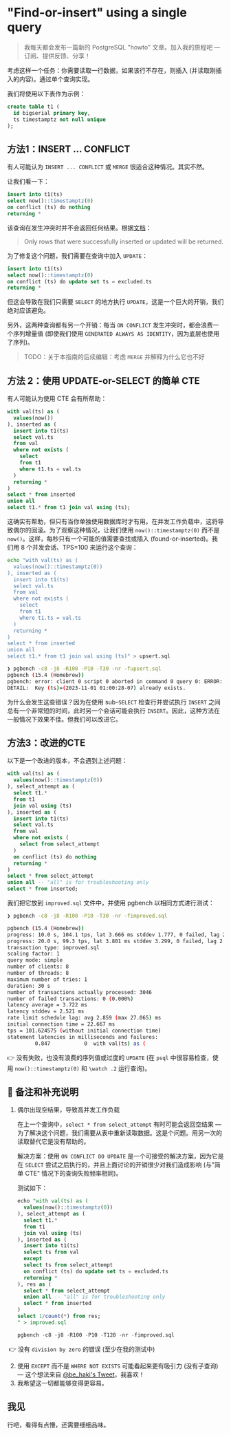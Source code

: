 # "Find-or-insert" using a single query

>我每天都会发布一篇新的 PostgreSQL "howto" 文章。加入我的旅程吧 — 订阅、提供反馈、分享！

考虑这样一个任务：你需要读取一行数据，如果该行不存在，则插入 (并读取刚插入的内容)。通过单个查询实现。

我们将使用以下表作为示例：

```sql
create table t1 (
  id bigserial primary key,
  ts timestamptz not null unique
);
```

## 方法1：INSERT ... CONFLICT

有人可能认为 `INSERT ... CONFLICT` 或 `MERGE` 很适合这种情况。其实不然。

让我们看一下：

```sql
insert into t1(ts)
select now()::timestamptz(0)
on conflict (ts) do nothing
returning *
```

该查询在发生冲突时并不会返回任何结果。根据[文档](https://www.postgresql.org/docs/current/sql-insert.html)：

> Only rows that were successfully inserted or updated will be returned.

为了修复这个问题，我们需要在查询中加入 `UPDATE`：

```sql
insert into t1(ts)
select now()::timestamptz(0)
on conflict (ts) do update set ts = excluded.ts
returning *
```

但这会导致在我们只需要 `SELECT` 的地方执行 `UPDATE`，这是一个巨大的开销，我们绝对应该避免。

另外，这两种查询都有另一个开销：每当 `ON CONFLICT` 发生冲突时，都会浪费一个序列增量值 (即使我们使用 `GENERATED ALWAYS AS IDENTITY`，因为底层也使用了序列)。

>TODO：关于本指南的后续编辑：考虑 `MERGE` 并解释为什么它也不好

## 方法 2：使用 UPDATE-or-SELECT 的简单 CTE

有人可能认为使用 CTE 会有所帮助：

```sql
with val(ts) as (
  values(now())
), inserted as (
  insert into t1(ts)
  select val.ts
  from val
  where not exists (
    select
    from t1
    where t1.ts = val.ts
  )
  returning *
)
select * from inserted
union all
select t1.* from t1 join val using (ts);
```

这确实有帮助，但只有当你单独使用数据库时才有用。在并发工作负载中，这将导致偶尔的回滚。为了观察这种情况，让我们使用 `now()::timestamptz(0)` 而不是 `now()`。这样，每秒只有一个可能的值需要查找或插入 (found-or-inserted)。我们用 8 个并发会话、TPS=100 来运行这个查询：

```bash
echo "with val(ts) as (
  values(now()::timestamptz(0))
), inserted as (
  insert into t1(ts)
  select val.ts
  from val
  where not exists (
    select
    from t1
    where t1.ts = val.ts
  )
  returning *
)
select * from inserted
union all
select t1.* from t1 join val using (ts)" > upsert.sql

❯ pgbench -c8 -j8 -R100 -P10 -T30 -nr -fupsert.sql
pgbench (15.4 (Homebrew))
pgbench: error: client 0 script 0 aborted in command 0 query 0: ERROR:  duplicate key value violates unique constraint "t1_ts_key"
DETAIL:  Key (ts)=(2023-11-01 01:00:28-07) already exists.
```

为什么会发生这些错误？因为在使用 sub-`SELECT` 检查行并尝试执行 `INSERT` 之间总有一个非常短的时间，此时另一个会话可能会执行 `INSERT`。因此，这种方法在一般情况下效果不佳。但我们可以改进它。

## 方法3：改进的CTE

以下是一个改进的版本，不会遇到上述问题：

```sql
with val(ts) as (
  values(now()::timestamptz(0))
), select_attempt as (
  select t1.*
  from t1
  join val using (ts)
), inserted as (
  insert into t1(ts)
  select val.ts
  from val
  where not exists (
    select from select_attempt
  )
  on conflict (ts) do nothing
  returning *
)
select * from select_attempt
union all -- "all" is for troubleshooting only
select * from inserted;
```

我们把它放到 `improved.sql` 文件中，并使用 pgbench 以相同方式进行测试：

```bash
❯ pgbench -c8 -j8 -R100 -P10 -T30 -nr -fimproved.sql

pgbench (15.4 (Homebrew))
progress: 10.0 s, 104.1 tps, lat 3.666 ms stddev 1.777, 0 failed, lag 2.849 ms
progress: 20.0 s, 99.3 tps, lat 3.801 ms stddev 3.299, 0 failed, lag 2.852 ms
transaction type: improved.sql
scaling factor: 1
query mode: simple
number of clients: 8
number of threads: 8
maximum number of tries: 1
duration: 30 s
number of transactions actually processed: 3046
number of failed transactions: 0 (0.000%)
latency average = 3.722 ms
latency stddev = 2.521 ms
rate limit schedule lag: avg 2.859 (max 27.065) ms
initial connection time = 22.667 ms
tps = 101.624575 (without initial connection time)
statement latencies in milliseconds and failures:
         0.847           0  with val(ts) as (
```

👉 没有失败，也没有浪费的序列值或过度的 `UPDATE` (在 `psql` 中很容易检查，使用 `now()::timestamptz(0)` 和 `\watch .2` 运行查询)。

## 📝 备注和补充说明

1. 偶尔出现空结果，导致高并发工作负载

   在上一个查询中，`select * from select_attempt` 有时可能会返回空结果 — 为了解决这个问题，我们需要从表中重新读取数据。这是个问题。用另一次的读取替代它是没有帮助的。

   解决方案：使用 `ON CONFLICT DO UPDATE` 是一个可接受的解决方案，因为它是在 `SELECT` 尝试之后执行的，并且上面讨论的开销很少对我们造成影响 (与"简单 CTE" 情况下的查询失败频率相同)。

   测试如下：

   ~~~sql
   echo "with val(ts) as (
     values(now()::timestamptz(0))
   ), select_attempt as (
     select t1.*
     from t1
     join val using (ts)
   ), inserted as (
     insert into t1(ts)
     select ts from val
     except
     select ts from select_attempt
     on conflict (ts) do update set ts = excluded.ts
     returning *
   ), res as (
     select * from select_attempt
     union all -- "all" is for troubleshooting only
     select * from inserted
   )
   select 1/count(*) from res;
   " > improved.sql
   
   pgbench -c8 -j8 -R100 -P10 -T120 -nr -fimproved.sql
   ~~~

​	👉 没有 `division by zero` 的错误 (至少在我的测试中)

2. 使用 `EXCEPT` 而不是 `WHERE NOT EXISTS` 可能看起来更有吸引力 (没有子查询) — 这个想法来自 [@be_haki's Tweet](https://twitter.com/be_haki/status/1718993194938187935)，我喜欢！
3. 我希望这一切都能够变得更容易。

## 我见

行吧，看得有点懵，还需要细细品味。